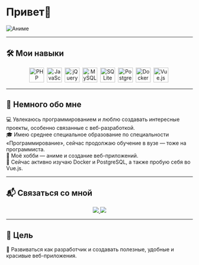 # Привет👋

![Аниме]([https://i.pinimg.com/originals/5c/d8/fb/5cd8fb1abdd778bd6c22bf68fbfa1dc5.jpg](https://i.ytimg.com/vi/n3N1nE2v5C8/maxresdefault.jpg?sqp=-oaymwEmCIAKENAF8quKqQMa8AEB-AH-CYAC0AWKAgwIABABGGUgVShHMA8=&rs=AOn4CLD6Qe2el9GmJ_t00bW30FOEpdWBXA))

---

## 🛠️ Мои навыки

<div align="center">
  <img src="https://cdn.jsdelivr.net/gh/devicons/devicon/icons/php/php-original.svg" title="PHP" width="40" height="40"/>&nbsp;
  <img src="https://cdn.jsdelivr.net/gh/devicons/devicon/icons/javascript/javascript-original.svg" title="JavaScript" width="40" height="40"/>&nbsp;
  <img src="https://cdn.jsdelivr.net/gh/devicons/devicon/icons/jquery/jquery-original.svg" title="jQuery" width="40" height="40"/>&nbsp;
  <img src="https://cdn.jsdelivr.net/gh/devicons/devicon/icons/mysql/mysql-original.svg" title="MySQL" width="40" height="40"/>&nbsp;
  <img src="https://cdn.jsdelivr.net/gh/devicons/devicon/icons/sqlite/sqlite-original.svg" title="SQLite" width="40" height="40"/>&nbsp;
  <img src="https://cdn.jsdelivr.net/gh/devicons/devicon/icons/postgresql/postgresql-original.svg" title="PostgreSQL" width="40" height="40"/>&nbsp;
  <img src="https://cdn.jsdelivr.net/gh/devicons/devicon/icons/docker/docker-original.svg" title="Docker" width="40" height="40"/>&nbsp;
  <img src="https://cdn.jsdelivr.net/gh/devicons/devicon/icons/vuejs/vuejs-original.svg" title="Vue.js" width="40" height="40"/>&nbsp;
</div>

---

## 🎨 Немного обо мне

💻 Увлекаюсь программированием и люблю создавать интересные проекты, особенно связанные с веб-разработкой.  
🎓 Имею среднее специальное образование по специальности «Программирование», сейчас продолжаю обучение в вузе — тоже на программиста.  
🎌 Моё хобби — аниме и создание веб-приложений.  
🚀 Сейчас активно изучаю Docker и PostgreSQL, а также пробую себя во Vue.js.

---

## 📬 Связаться со мной

<div align="center">
  <a href="https://vk.com/meeymirita">
    <img src="https://img.shields.io/badge/VK-%231877F2.svg?&style=for-the-badge&logo=vk&logoColor=white" />
  </a>
  <a href="https://t.me/meeymirita">
    <img src="https://img.shields.io/badge/Telegram-2CA5E0?style=for-the-badge&logo=telegram&logoColor=white" />
  </a>
</div>

---

## 📌 Цель

🔧 Развиваться как разработчик и создавать полезные, удобные и красивые веб-приложения.

